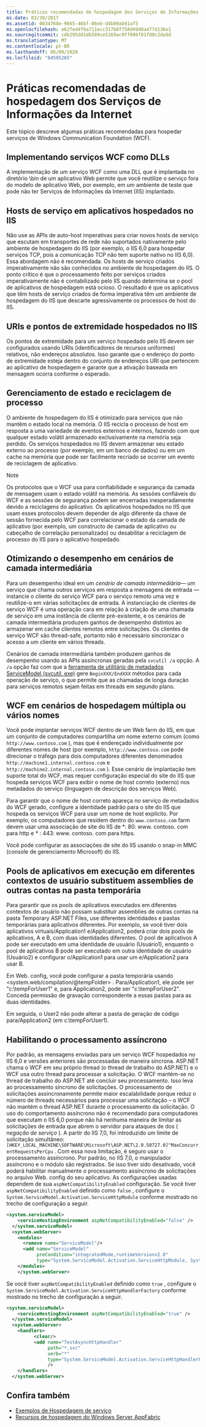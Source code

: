 ```yaml
---
title: Práticas recomendadas de hospedagem dos Serviços de Informações da Internet
ms.date: 03/30/2017
ms.assetid: 0834768e-9665-46bf-86eb-d4b09ab91af5
ms.openlocfilehash: e62fed4f6a711ecc317b8f758d4948a477d136e1
ms.sourcegitcommit: cdb295dd1db589ce5169ac9ff096f01fd0c2da9d
ms.translationtype: MT
ms.contentlocale: pt-BR
ms.lasthandoff: 06/09/2020
ms.locfileid: "84595265"
---
```

# <a name="internet-information-services-hosting-best-practices"></a>Práticas recomendadas de hospedagem dos Serviços de Informações da Internet
Este tópico descreve algumas práticas recomendadas para hospedar serviços de Windows Communication Foundation (WCF).  
  
## <a name="implementing-wcf-services-as-dlls"></a>Implementando serviços WCF como DLLs  
 A implementação de um serviço WCF como uma DLL que é implantada no diretório \bin de um aplicativo Web permite que você reutilize o serviço fora do modelo de aplicativo Web, por exemplo, em um ambiente de teste que pode não ter Serviços de Informações da Internet (IIS) implantado.  
  
## <a name="service-hosts-in-iis-hosted-applications"></a>Hosts de serviço em aplicativos hospedados no IIS  
 Não use as APIs de auto-host imperativas para criar novos hosts de serviço que escutam em transportes de rede não suportados nativamente pelo ambiente de hospedagem do IIS (por exemplo, o IIS 6,0 para hospedar serviços TCP, pois a comunicação TCP não tem suporte nativo no IIS 6,0). Essa abordagem não é recomendada. Os hosts de serviço criados imperativamente não são conhecidos no ambiente de hospedagem do IIS. O ponto crítico é que o processamento feito por serviços criados imperativamente não é contabilizado pelo IIS quando determina se o pool de aplicativos de hospedagem está ocioso. O resultado é que os aplicativos que têm hosts de serviço criados de forma imperativa têm um ambiente de hospedagem do IIS que descarte agressivamente os processos de host do IIS.  
  
## <a name="uris-and-iis-hosted-endpoints"></a>URIs e pontos de extremidade hospedados no IIS  
 Os pontos de extremidade para um serviço hospedado pelo IIS devem ser configurados usando URIs (identificadores de recursos uniformes) relativos, não endereços absolutos. Isso garante que o endereço do ponto de extremidade esteja dentro do conjunto de endereços URI que pertencem ao aplicativo de hospedagem e garante que a ativação baseada em mensagem ocorra conforme o esperado.  
  
## <a name="state-management-and-process-recycling"></a>Gerenciamento de estado e reciclagem de processo  
 O ambiente de hospedagem do IIS é otimizado para serviços que não mantêm o estado local na memória. O IIS recicla o processo de host em resposta a uma variedade de eventos externos e internos, fazendo com que qualquer estado volátil armazenado exclusivamente na memória seja perdido. Os serviços hospedados no IIS devem armazenar seu estado externo ao processo (por exemplo, em um banco de dados) ou em um cache na memória que pode ser facilmente recriado se ocorrer um evento de reciclagem de aplicativo.  
  
> [!NOTE]
> Os protocolos que o WCF usa para confiabilidade e segurança da camada de mensagem usam o estado volátil na memória. As sessões confiáveis do WCF e as sessões de segurança podem ser encerradas inesperadamente devido a reciclagens do aplicativo. Os aplicativos hospedados no IIS que usam esses protocolos devem depender de algo diferente da chave de sessão fornecida pelo WCF para correlacionar o estado da camada de aplicativo (por exemplo, um constructo de camada de aplicativo ou cabeçalho de correlação personalizado) ou desabilitar a reciclagem de processo do IIS para o aplicativo hospedado.  
  
## <a name="optimizing-performance-in-middle-tier-scenarios"></a>Otimizando o desempenho em cenários de camada intermediária  
 Para um desempenho ideal em um *cenário de camada intermediária*— um serviço que chama outros serviços em resposta a mensagens de entrada — instancie o cliente do serviço WCF para o serviço remoto uma vez e reutilize-o em várias solicitações de entrada. A instanciação de clientes de serviço WCF é uma operação cara em relação à criação de uma chamada de serviço em uma instância de cliente pré-existente, e os cenários de camada intermediária produzem ganhos de desempenho distintos ao armazenar em cache clientes remotos entre solicitações. Os clientes de serviço WCF são thread-safe, portanto não é necessário sincronizar o acesso a um cliente em vários threads.  
  
 Cenários de camada intermediária também produzem ganhos de desempenho usando as APIs assíncronas geradas pela `svcutil /a` opção. A `/a` opção faz com que a [ferramenta de utilitário de metadados ServiceModel (svcutil. exe)](../servicemodel-metadata-utility-tool-svcutil-exe.md) gere `BeginXXX/EndXXX` métodos para cada operação de serviço, o que permite que as chamadas de longa duração para serviços remotos sejam feitas em threads em segundo plano.  
  
## <a name="wcf-in-multi-homed-or-multi-named-scenarios"></a>WCF em cenários de hospedagem múltipla ou vários nomes  
 Você pode implantar serviços WCF dentro de um Web farm do IIS, em que um conjunto de computadores compartilha um nome externo comum (como `http://www.contoso.com` ), mas que é endereçado individualmente por diferentes nomes de host (por exemplo, `http://www.contoso.com` pode direcionar o tráfego para dois computadores diferentes denominados `http://machine1.internal.contoso.com` e `http://machine2.internal.contoso.com` ). Esse cenário de implantação tem suporte total do WCF, mas requer configuração especial do site do IIS que hospeda serviços WCF para exibir o nome de host correto (externo) nos metadados do serviço (linguagem de descrição dos serviços Web).  
  
 Para garantir que o nome de host correto apareça no serviço de metadados do WCF gerado, configure a identidade padrão para o site do IIS que hospeda os serviços WCF para usar um nome de host explícito. Por exemplo, os computadores que residem dentro do `www.contoso.com` farm devem usar uma associação de site do IIS de *: 80: www. contoso. com para http e \* : 443: www. contoso. com para https.  
  
 Você pode configurar as associações de site do IIS usando o snap-in MMC (console de gerenciamento Microsoft) do IIS.  
  
## <a name="application-pools-running-in-different-user-contexts-overwrite-assemblies-from-other-accounts-in-the-temporary-folder"></a>Pools de aplicativos em execução em diferentes contextos de usuário substituem assemblies de outras contas na pasta temporária  
 Para garantir que os pools de aplicativos executados em diferentes contextos de usuário não possam substituir assemblies de outras contas na pasta Temporary ASP.NET Files, use diferentes identidades e pastas temporárias para aplicativos diferentes. Por exemplo, se você tiver dois aplicativos virtuais/Application1 e/Application2, poderá criar dois pools de aplicativos, A e B, com duas identidades diferentes. O pool de aplicativos A pode ser executado em uma identidade de usuário (Usuário1), enquanto o pool de aplicativos B pode ser executado em outra identidade de usuário (Usuário2) e configurar o/Application1 para usar um e/Application2 para usar B.  
  
 Em Web. config, você pode configurar a pasta temporária usando \<system.web/compilation/@tempFolder> . Para/Application1, ele pode ser "c:\tempForUser1" e, para Application2, pode ser "c:\tempForUser2". Conceda permissão de gravação correspondente a essas pastas para as duas identidades.  
  
 Em seguida, o User2 não pode alterar a pasta de geração de código para/Application2 (em c:\tempForUser1).  
  
## <a name="enabling-asynchronous-processing"></a>Habilitando o processamento assíncrono  
 Por padrão, as mensagens enviadas para um serviço WCF hospedados no IIS 6,0 e versões anteriores são processadas de maneira síncrona. ASP.NET chama o WCF em seu próprio thread (o thread de trabalho do ASP.NET) e o WCF usa outro thread para processar a solicitação. O WCF mantém-se no thread de trabalho do ASP.NET até concluir seu processamento. Isso leva ao processamento síncrono de solicitações. O processamento de solicitações assincronamente permite maior escalabilidade porque reduz o número de threads necessários para processar uma solicitação – o WCF não mantém o thread ASP.NET durante o processamento da solicitação. O uso do comportamento assíncrono não é recomendado para computadores que executam o IIS 6,0 porque não há nenhuma maneira de limitar as solicitações de entrada que abrem o servidor para ataques de dos ( *negação de serviço* ). A partir do IIS 7,0, foi introduzido um limite de solicitação simultâneo: `[HKEY_LOCAL_MACHINE\SOFTWARE\Microsoft\ASP.NET\2.0.50727.0]"MaxConcurrentRequestsPerCpu` . Com essa nova limitação, é seguro usar o processamento assíncrono.  Por padrão, no IIS 7,0, o manipulador assíncrono e o módulo são registrados. Se isso tiver sido desativado, você poderá habilitar manualmente o processamento assíncrono de solicitações no arquivo Web. config do seu aplicativo. As configurações usadas dependem de sua `aspNetCompatibilityEnabled` configuração. Se você tiver `aspNetCompatibilityEnabled` definido como `false` , configure o `System.ServiceModel.Activation.ServiceHttpModule` conforme mostrado no trecho de configuração a seguir.  
  
```xml  
<system.serviceModel>  
    <serviceHostingEnvironment aspNetCompatibilityEnabled="false" />
  </system.serviceModel>  
  <system.webServer>  
    <modules>  
      <remove name="ServiceModel"/>  
      <add name="ServiceModel"
           preCondition="integratedMode,runtimeVersionv2.0"
           type="System.ServiceModel.Activation.ServiceHttpModule, System.ServiceModel,Version=3.0.0.0, Culture=neutral, PublicKeyToken=b77a5c561934e089"/>  
    </modules>  
    </system.webServer>  
```  
  
 Se você tiver `aspNetCompatibilityEnabled` definido como `true` , configure o `System.ServiceModel.Activation.ServiceHttpHandlerFactory` conforme mostrado no trecho de configuração a seguir.  
  
```xml  
<system.serviceModel>  
    <serviceHostingEnvironment aspNetCompatibilityEnabled="true" />
  </system.serviceModel>  
  <system.webServer>  
    <handlers>  
          <clear/>  
          <add name="TestAsyncHttpHandler"
               path="*.svc"
               verb="*"
               type="System.ServiceModel.Activation.ServiceHttpHandlerFactory, System.ServiceModel, Version=3.0.0.0, Culture=neutral, PublicKeyToken=b77a5c561934e089"
               />  
    </handlers>
  </system.webServer>  
```  
  
## <a name="see-also"></a>Confira também

- [Exemplos de Hospedagem de serviço](../samples/hosting.md)
- [Recursos de hospedagem do Windows Server AppFabric](https://docs.microsoft.com/previous-versions/appfabric/ee677189(v=azure.10))
